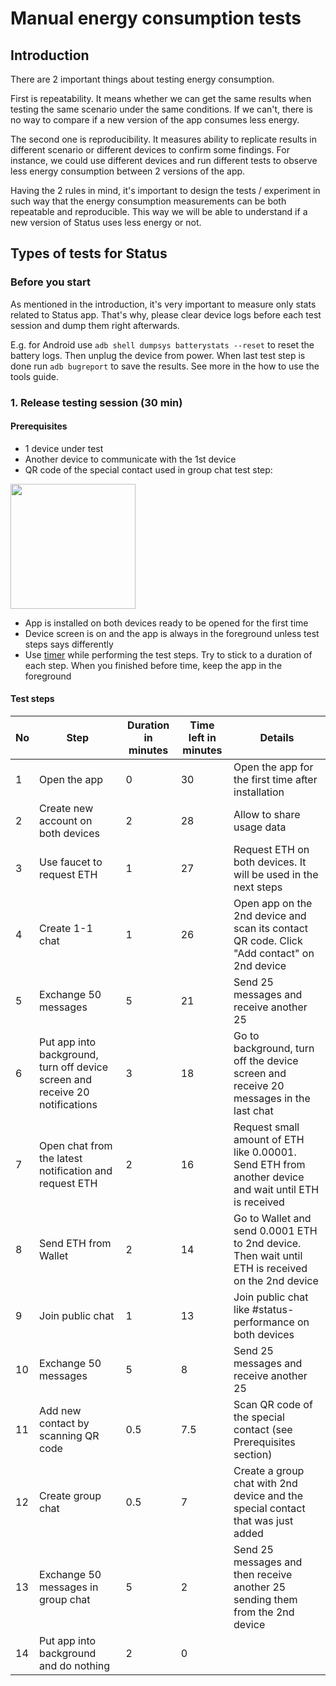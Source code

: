 # Manual energy consumption tests

## Introduction

There are 2 important things about testing energy consumption.

First is repeatability. It means whether we can get the same results when testing the same scenario under the same conditions. If we can't, there is no way to compare if a new version of the app consumes less energy.

The second one is reproducibility. It measures ability to replicate results in different scenario or different devices to confirm some findings. For instance, we could use different devices and run different tests to observe less energy consumption between 2 versions of the app.

Having the 2 rules in mind, it's important to design the tests / experiment in such way that the energy consumption measurements can be both repeatable and reproducible. This way we will be able to understand if a new version of Status uses less energy or not.


## Types of tests for Status

### Before you start
As mentioned in the introduction, it's very important to measure only stats related to Status app. That's why, please clear device logs before each test session and dump them right afterwards.

E.g. for Android use `adb shell dumpsys batterystats --reset` to reset the battery logs. Then unplug the device from power. When last test step is done run `adb bugreport` to save the results. See more in the how to use the tools guide.

### 1. Release testing session (30 min)

#### Prerequisites

- 1 device under test
- Another device to communicate with the 1st device
- QR code of the special contact used in group chat test step:
<img src="https://user-images.githubusercontent.com/7532782/37644817-3d953cce-2c25-11e8-91c9-a90da0e47c09.png" width="200">

- App is installed on both devices ready to be opened for the first time
- Device screen is on and the app is always in the foreground unless test steps says differently
- Use [timer](http://www.online-timers.com/timer-30-minutes) while performing the test steps. Try to stick to a duration of each step. When you finished before time, keep the app in the foreground


#### Test steps

|No|Step|Duration in minutes|Time left in minutes|Details|
|---|-----|----|---|---|
|1|Open the app|0|30|Open the app for the first time after installation|
|2|Create new account on both devices|2|28|Allow to share usage data|
|3|Use faucet to request ETH|1|27|Request ETH on both devices. It will be used in the next steps|
|4|Create 1-1 chat|1|26|Open app on the 2nd device and scan its contact QR code. Click "Add contact" on 2nd device|
|5|Exchange 50 messages|5|21|Send 25 messages and receive another 25|
|6|Put app into background, turn off device screen and receive 20 notifications|3|18|Go to background, turn off the device screen and receive 20 messages in the last chat|
|7|Open chat from the latest notification and request ETH|2|16|Request small amount of ETH like 0.00001. Send ETH from another device and wait until ETH is received|
|8|Send ETH from Wallet|2|14|Go to Wallet and send 0.0001 ETH to 2nd device. Then wait until ETH is received on the 2nd device|  
|9|Join public chat|1|13|Join public chat like #status-performance on both devices|
|10|Exchange 50 messages|5|8|Send 25 messages and receive another 25|
|11|Add new contact by scanning QR code|0.5|7.5|Scan QR code of the special contact (see Prerequisites section)|
|12|Create group chat|0.5|7|Create a group chat with 2nd device and the special contact that was just added|
|13|Exchange 50 messages in group chat|5|2|Send 25 messages and then receive another 25 sending them from the 2nd device|
|14|Put app into background and do nothing|2|0||
